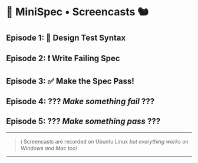# 🎥 MiniSpec • Screencasts 🐿️

## Episode 1: 🧐 Design Test Syntax

## Episode 2: ❗ Write Failing Spec

## Episode 3: ✅ Make the Spec Pass! 

## Episode 4: ??? _Make something fail_ ???

## Episode 5: ??? _Make something pass_ ???

---

> ℹ️ Screencasts are recorded on Ubuntu Linux _but everything works on Windows and Mac too!_

---
